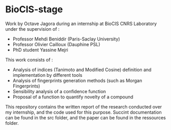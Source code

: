 # BioCIS-stage
Work by Octave Jagora during an internship at BioCIS CNRS Laboratory under the supervision of :
- Professor Mehdi Beniddir (Paris-Saclay University)
- Professor Olivier Cailloux (Dauphine PSL)
- PhD student Yassine Mejri

This work consists of :
- Analysis of indices (Tanimoto and Modified Cosine) definition and implementation by different tools
- Analysis of fingerprints generation methods (such as Morgan Fingerprints)
- Sensibility analysis of a confidence function
- Proposal of a function to quantify novelty of a compound

This repository contains the written report of the research conducted over my internship, and the code used for this purpose.
Succint documentation can be found in the src folder, and the paper can be found in the ressources folder.
